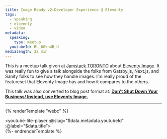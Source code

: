 ```yaml
---
title: Image Ready v2—Developer Experience @ Eleventy
tags:
  - speaking
  - eleventy
  - video
metadata:
  speaking:
    type: meetup
  youtubeId: RL_0Gkn4B_U
medialength: 22 min
---
```

This is a meetup talk given at [Jamstack TORONTO](/web/jamstack-toronto/2021/) about [Eleventy Image](https://www.11ty.dev/docs/plugins/image/). It was really fun to give a talk alongside the folks from Gatsby.js, Next.js, and Sanity folks to see how they handle images. I’m really proud of the featureset that Eleventy Image has and how it compares to the others.

This talk was also converted to blog post format at: **[Don’t Shut Down Your Business! Instead, use Eleventy Image.](/web/eleventy-image/)**

---

{% renderTemplate "webc" %}<div><youtube-lite-player :@slug="$data.metadata.youtubeId" :@label="$data.title"></youtube-lite-player></div>{%- endrenderTemplate %}



